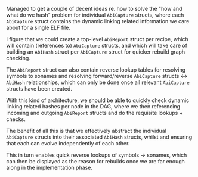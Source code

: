 Managed to get a couple of decent ideas re. how to solve the "how and what do we hash" problem for individual
`AbiCapture` structs, where each `AbiCapture` struct contains the dynamic linking related information we care
about for a single ELF file.

I figure that we could create a top-level `AbiReport` struct per recipe, which will contain (references to)
`AbiCapture` structs, and which will take care of building an `AbiHash` struct per `AbiCapture` struct for
quicker rebuild graph checking.

The `AbiReport` struct can also contain reverse lookup tables for resolving symbols to sonames and resolving
forward/reverse `AbiCapture` structs <-> `AbiHash` relationships, which can only be done once all relevant
`AbiCapture` structs have been created.

With this kind of architecture, we should be able to quickly check dynamic linking related hashes per node in
the DAG, where we then referencing incoming and outgoing `AbiReport` structs and do the requisite lookups + checks.

The benefit of all this is that we effectively abstract the individual `AbiCapture` structs into their associated
`AbiHash` structs, whilst and ensuring that each can evolve independently of each other.

This in turn enables quick reverse lookups of symbols -> sonames, which can then be displayed as the reason for
rebuilds once we are far enough along in the implementation phase.
